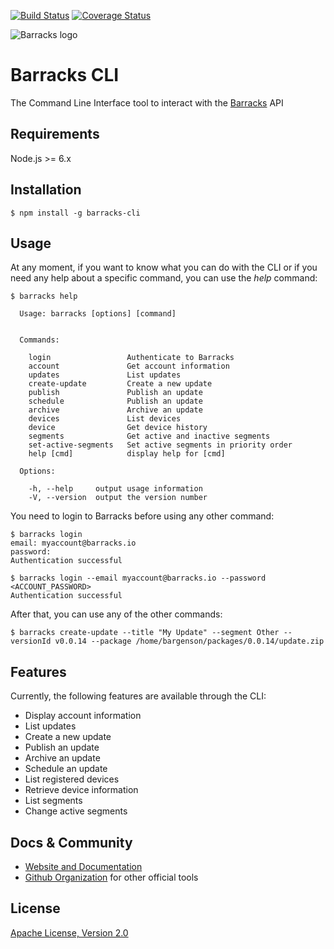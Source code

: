 [![Build Status](https://travis-ci.org/barracksiot/barracks-cli.svg?branch=master)](https://travis-ci.org/barracksiot/barracks-cli) [![Coverage Status](https://coveralls.io/repos/github/barracksiot/barracks-cli/badge.svg?branch=master)](https://coveralls.io/github/barracksiot/barracks-cli?branch=master)

![Barracks logo](https://barracks.io/wp-content/uploads/2016/09/barracks_logo_green.png)

# Barracks CLI
The Command Line Interface tool to interact with the [Barracks](https://barracks.io/) API

## Requirements

Node.js >= 6.x

## Installation

```{r, engine='bash', count_lines}
$ npm install -g barracks-cli
```

## Usage

At any moment, if you want to know what you can do with the CLI or if you need any help about a specific command, you can use the *help* command:
```{r, engine='bash', count_lines}
$ barracks help

  Usage: barracks [options] [command]


  Commands:

    login                 Authenticate to Barracks
    account               Get account information
    updates               List updates
    create-update         Create a new update
    publish               Publish an update
    schedule              Publish an update
    archive               Archive an update
    devices               List devices
    device                Get device history
    segments              Get active and inactive segments
    set-active-segments   Set active segments in priority order
    help [cmd]            display help for [cmd]

  Options:

    -h, --help     output usage information
    -V, --version  output the version number

```

You need to login to Barracks before using any other command:
```{r, engine='bash', count_lines}
$ barracks login
email: myaccount@barracks.io
password:
Authentication successful
```

```{r, engine='bash', count_lines}
$ barracks login --email myaccount@barracks.io --password <ACCOUNT_PASSWORD>
Authentication successful
```

After that, you can use any of the other commands:
```{r, engine='bash', count_lines}
$ barracks create-update --title "My Update" --segment Other --versionId v0.0.14 --package /home/bargenson/packages/0.0.14/update.zip
```

## Features

Currently, the following features are available through the CLI:
* Display account information
* List updates
* Create a new update
* Publish an update
* Archive an update
* Schedule an update
* List registered devices
* Retrieve device information
* List segments
* Change active segments

## Docs & Community

* [Website and Documentation](https://barracks.io/)
* [Github Organization](https://github.com/barracksiot) for other official tools

## License

  [Apache License, Version 2.0](LICENSE)